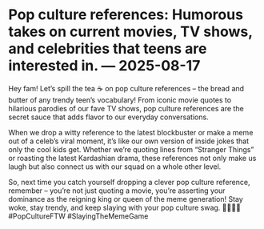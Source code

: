 # Pop culture references: Humorous takes on current movies, TV shows, and celebrities that teens are interested in. — 2025-08-17

Hey fam! Let’s spill the tea ☕️ on pop culture references – the bread and butter of any trendy teen’s vocabulary! From iconic movie quotes to hilarious parodies of our fave TV shows, pop culture references are the secret sauce that adds flavor to our everyday conversations.

When we drop a witty reference to the latest blockbuster or make a meme out of a celeb’s viral moment, it’s like our own version of inside jokes that only the cool kids get. Whether we’re quoting lines from “Stranger Things” or roasting the latest Kardashian drama, these references not only make us laugh but also connect us with our squad on a whole other level.

So, next time you catch yourself dropping a clever pop culture reference, remember – you’re not just quoting a movie, you’re asserting your dominance as the reigning king or queen of the meme generation! Stay woke, stay trendy, and keep slaying with your pop culture swag. 💁🏻‍♀️✨ #PopCultureFTW #SlayingTheMemeGame